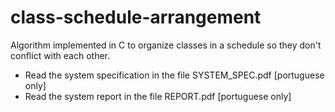# class-schedule-arrangement
Algorithm implemented in C to organize classes in a schedule so they don't conflict with each other.

- Read the system specification in the file SYSTEM_SPEC.pdf [portuguese only]
- Read the system report in the file REPORT.pdf [portuguese only]
